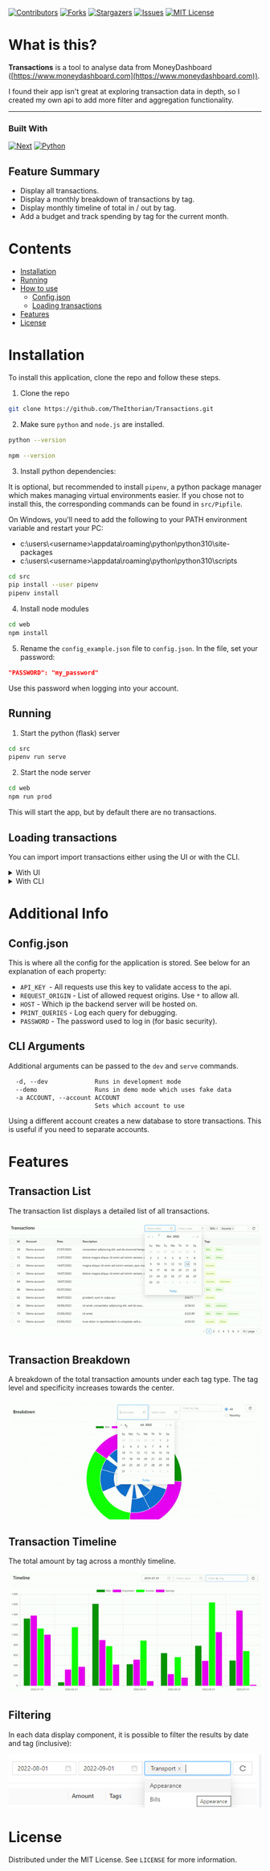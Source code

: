 [![Contributors][contributors-shield]][contributors-url]
[![Forks][forks-shield]][forks-url]
[![Stargazers][stars-shield]][stars-url]
[![Issues][issues-shield]][issues-url]
[![MIT License][license-shield]][license-url]

# What is this?

**Transactions** is a tool to analyse data from MoneyDashboard ([https://www.moneydashboard.com](https://www.moneydashboard.com)).

I found their app isn't great at exploring transaction data in depth, so I created my own api to add more filter and aggregation functionality.

---

### Built With

[![Next][next.js]][next-url] [![Python][python]][python-url]

## Feature Summary

-   Display all transactions.
-   Display a monthly breakdown of transactions by tag.
-   Display monthly timeline of total in / out by tag.
-   Add a budget and track spending by tag for the current month.

# Contents

-   [Installation](#installation)
-   [Running](##running)
-   [How to use](#how-to-use)
    -   [Config.json](#config.json)
    -   [Loading transactions](#loading-transactions)
-   [Features](#features)
-   [License](#license)

# Installation

To install this application, clone the repo and follow these steps.

1. Clone the repo

```sh
git clone https://github.com/TheIthorian/Transactions.git
```

2.  Make sure `python` and `node.js` are installed.

```sh
python --version
```

```sh
npm --version
```

3.  Install python dependencies:

It is optional, but recommended to install `pipenv`, a python package manager which makes managing virtual environments easier.
If you chose not to install this, the corresponding commands can be found in `src/Pipfile`.

On Windows, you'll need to add the following to your PATH environment variable and restart your PC:

-   c:\users\\<username\>\appdata\roaming\python\python310\site-packages
-   c:\users\\<username\>\appdata\roaming\python\python310\scripts

```sh
cd src
pip install --user pipenv
pipenv install
```

4.  Install node modules

```sh
cd web
npm install
```

5. Rename the `config_example.json` file to `config.json`. In the file, set your password:

```json
"PASSWORD": "my_password"
```

Use this password when logging into your account.

## Running

1. Start the python (flask) server

```sh
cd src
pipenv run serve
```

2. Start the node server

```sh
cd web
npm run prod
```

This will start the app, but by default there are no transactions.

## Loading transactions

You can import import transactions either using the UI or with the CLI.

<details>
<summary>With UI</summary>

Go to the `Upload Transactions` tab in the UI. Upload on or more csv files which contain the transactions and hit submit. This will save all **new** transactions to the database.

Below the upload field, there is a grid which shows all past upload attempts.

At the moment you cannot yet switch accounts or formats from this page. For that, you will need to use the CLI...

</details>

<details>
<summary>With CLI</summary>

To load transactions, go to [https://www.moneydashboard.com](https://www.moneydashboard.com) and download all transactions to a csv file. Save this file to the root of the project directory and run `pipenv run import`. This saves all the transactions to the persistent database.

`import` can be run with the following arguments:

```-h, --help show this help message and exit.
-f FILENAME, --filename FILENAME
    Sets the filename of the transactions csv to import.

-s {moneydashboard,metro}, --source {moneydashboard,metro}
    Sets the source of the transactions. Supported options depend automatically on which readers are registered in import.py.

-a ACCOUNT, --account ACCOUNT
    Sets which account to use.
```

Using a different account creates a new database to store transactions. This is useful if you need to separate accounts.

#### Don't have moneydashboard?

_No problem!_

It is possible to define your own `Reader` to map different csv formats:

1. Make a new reader file in `src/app/importer/`
2. Define a function which returns a Reader instance
    - Make sure to set the `source`, `csv_headers`, and `mapping` attributes
    - `source`: The name of the source. E.g. `'metro bank'`
    - `csv_headers`: A list of each header in the source csv file
    - `mapping`: A function which takes in a csv row, and returns a `dict` containing the following values:
        - Account
        - Date
        - CurrentDescription
        - OriginalDescription
        - Amount
        - L1Tag
        - L2Tag
        - L3Tag
3. In `src/app/importer/register.py`, add your new reader function to the `register` in `register_readers()`
4. See `src/importer/metro_reader.py` for an example on how to do this

You'll then be able to use this as a `--source` argument value when running `pipenv run import`.

</details>

# Additional Info

## Config.json

This is where all the config for the application is stored. See below for an explanation of each property:

-   `API_KEY `- All requests use this key to validate access to the api.
-   `REQUEST_ORIGIN` - List of allowed request origins. Use `*` to allow all.
-   `HOST` - Which ip the backend server will be hosted on.
-   `PRINT_QUERIES` - Log each query for debugging.
-   `PASSWORD` - The password used to log in (for basic security).

## CLI Arguments

Additional arguments can be passed to the `dev` and `serve` commands.

```-h, --help           show this help message and exit
  -d, --dev             Runs in development mode
  --demo                Runs in demo mode which uses fake data
  -a ACCOUNT, --account ACCOUNT
                        Sets which account to use
```

Using a different account creates a new database to store transactions. This is useful if you need to separate accounts.

# Features

## Transaction List

The transaction list displays a detailed list of all transactions.

![The transaction list with the start date filter being changed](./project/list-demo.gif 'Transaction list example')

## Transaction Breakdown

A breakdown of the total transaction amounts under each tag type. The tag level and specificity increases towards the center.

![The transaction breakdown with the start date and tag filter being changed](./project/breakdown-demo.gif 'Transaction breakdown example')

## Transaction Timeline

The total amount by tag across a monthly timeline.

![The transaction timeline with the start date and tag filter being changed](./project/timeline-demo.gif 'Transaction timeline example')

## Filtering

In each data display component, it is possible to filter the results by date and tag (inclusive):

![Two date pickers and a tag filter dropdown used to filter which transactions are included in the data](./project/Filter-example.png 'Filtering example')

# License

Distributed under the MIT License. See `LICENSE` for more information.

<!-- MARKDOWN LINKS & IMAGES -->
<!-- https://www.markdownguide.org/basic-syntax/#reference-style-links -->

[contributors-shield]: https://img.shields.io/github/contributors/TheIthorian/Transactions.svg?style=for-the-badge
[contributors-url]: https://github.com/TheIthorian/Transactions/graphs/contributors
[forks-shield]: https://img.shields.io/github/forks/TheIthorian/Transactions.svg?style=for-the-badge
[forks-url]: https://github.com/TheIthorian/Transactions/network/members
[stars-shield]: https://img.shields.io/github/stars/TheIthorian/Transactions.svg?style=for-the-badge
[stars-url]: https://github.com/TheIthorian/Transactions/stargazers
[issues-shield]: https://img.shields.io/github/issues/TheIthorian/Transactions.svg?style=for-the-badge
[issues-url]: https://github.com/TheIthorian/Transactions/issues
[license-shield]: https://img.shields.io/github/license/TheIthorian/Transactions.svg?style=for-the-badge
[license-url]: https://github.com/TheIthorian/Transactions/blob/master/LICENSE
[next.js]: https://img.shields.io/badge/next.js-000000?style=for-the-badge&logo=nextdotjs&logoColor=white
[next-url]: https://nextjs.org/
[python]: https://img.shields.io/badge/python-3670A0?style=for-the-badge&logo=python&logoColor=ffdd54
[python-url]: https://python.org/
